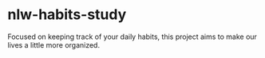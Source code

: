 # nlw-habits-study
Focused on keeping track of your daily habits, this project aims to make our lives a little more organized. 
